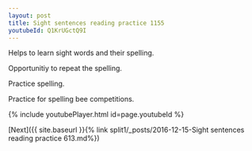 ```yaml
---
layout: post
title: Sight sentences reading practice 1155
youtubeId: Q1KrUGctQ9I
---
```

 
 
Helps to learn sight words and their spelling.

Opportunitiy to repeat the spelling. 

Practice spelling. 
 
Practice for spelling bee competitions. 
 
{% include youtubePlayer.html id=page.youtubeId %}
 
 

[Next]({{ site.baseurl }}{% link  split1/_posts/2016-12-15-Sight sentences reading practice 613.md%})
 
